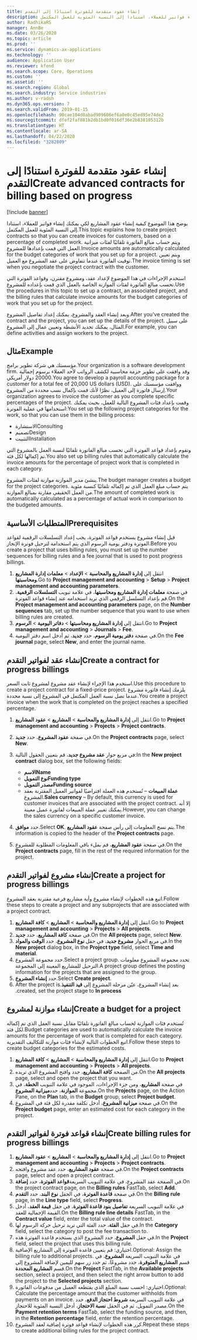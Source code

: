 ```yaml
---
title: إنشاء عقود متقدمة للفوترة استنادًا إلى التقدم
description: يوضح هذا الموضوع كيفية إنشاء عقود المشاريع لكي يمكنك إنشاء فواتير للعملاء، استنادا إلى النسبة المئوية للعمل المكتمل.
author: RadhikaRS
manager: AnnBe
ms.date: 03/26/2020
ms.topic: article
ms.prod: ''
ms.service: dynamics-ax-applications
ms.technology: ''
audience: Application User
ms.reviewer: kfend
ms.search.scope: Core, Operations
ms.custom: ''
ms.assetid: ''
ms.search.region: Global
ms.search.industry: Service industries
ms.author: v-radsh
ms.dyn365.ops.version: 7
ms.search.validFrom: 2019-01-15
ms.openlocfilehash: 90cae104d0abad909606ef6a0e0c45ed95e74de2
ms.sourcegitcommit: dfef2faf881b2db1bd0f016df36e2b838105312b
ms.translationtype: HT
ms.contentlocale: ar-SA
ms.lasthandoff: 04/22/2020
ms.locfileid: "3282809"
---
```

# <a name="create-advanced-contracts-for-billing-based-on-progress"></a><span data-ttu-id="c6ab3-103">إنشاء عقود متقدمة للفوترة استنادًا إلى التقدم</span><span class="sxs-lookup"><span data-stu-id="c6ab3-103">Create advanced contracts for billing based on progress</span></span>
[!include [banner](../includes/banner.md)]

<span data-ttu-id="c6ab3-104">يوضح هذا الموضوع كيفية إنشاء عقود المشاريع لكي يمكنك إنشاء فواتير للعملاء، استنادا إلى النسبة المئوية للعمل المكتمل.</span><span class="sxs-lookup"><span data-stu-id="c6ab3-104">This topic explains how to create project contracts so that you can create invoices for customers, based on a percentage of completed work.</span></span> <span data-ttu-id="c6ab3-105">ويتم حساب مبالغ الفاتورة تلقائيًا لفئات ميزانية العمل التي قمت بإعدادها للمشروع.</span><span class="sxs-lookup"><span data-stu-id="c6ab3-105">Invoice amounts are automatically calculated for the budget categories of work that you set up for a project.</span></span> <span data-ttu-id="c6ab3-106">ويتم تعيين توقيت الفاتورة عندما تتفاوض على عقد المشروع مع العميل.</span><span class="sxs-lookup"><span data-stu-id="c6ab3-106">The invoice timing is set when you negotiate the project contract with the customer.</span></span>

<span data-ttu-id="c6ab3-107">استخدم الإجراءات في هذا الموضوع لإعداد عقد، ومشروع مقترن، وقواعد الفوترة التي تحسب مبالغ الفاتورة لفئات الموازنة الخاصة بالعمل الذي قمت بإعداده للمشروع.</span><span class="sxs-lookup"><span data-stu-id="c6ab3-107">Use the procedures in this topic to set up a contract, an associated project, and the billing rules that calculate invoice amounts for the budget categories of work that you set up for the project.</span></span>

<span data-ttu-id="c6ab3-108">وبعد إنشاء العقد والمشروع، يمكنك إعداد تفاصيل المشروع.</span><span class="sxs-lookup"><span data-stu-id="c6ab3-108">After you've created the contract and the project, you can set up the details of the project.</span></span> <span data-ttu-id="c6ab3-109">على سبيل المثال، يمكنك تحديد الأنشطة وتعيين عمال إلى المشروع.</span><span class="sxs-lookup"><span data-stu-id="c6ab3-109">For example, you can define activities and assign workers to the project.</span></span>

## <a name="example"></a><span data-ttu-id="c6ab3-110">مثال</span><span class="sxs-lookup"><span data-stu-id="c6ab3-110">Example</span></span>

<span data-ttu-id="c6ab3-111">مؤسستك هي شركة تطوير برامج.</span><span class="sxs-lookup"><span data-stu-id="c6ab3-111">Your organization is a software development firm.</span></span> <span data-ttu-id="c6ab3-112">وقد وافقت على تطوير حزمة محاسبية لكشف الرواتب لأحد العملاء برسوم إجمالية 20000 دولار أمريكي.</span><span class="sxs-lookup"><span data-stu-id="c6ab3-112">You agree to develop a payroll accounting package for a customer for a total fee of 20,000 US dollars (USD).</span></span> <span data-ttu-id="c6ab3-113">ووافقت مؤسستك على إرسال فاتورة إلى العميل، نظرًا لأنك قمت بإكمال نسب محددة من المشروع.</span><span class="sxs-lookup"><span data-stu-id="c6ab3-113">Your organization agrees to invoice the customer as you complete specific percentages of the project.</span></span> <span data-ttu-id="c6ab3-114">وقمت بإعداد فئات المشروع التالية للعمل، بحيث يمكنك استخدامها في عملية الفوترة:</span><span class="sxs-lookup"><span data-stu-id="c6ab3-114">You set up the following project categories for the work, so that you can use them in the billing process:</span></span>

- <span data-ttu-id="c6ab3-115">الاستشارة</span><span class="sxs-lookup"><span data-stu-id="c6ab3-115">Consulting</span></span>
- <span data-ttu-id="c6ab3-116">تصميم</span><span class="sxs-lookup"><span data-stu-id="c6ab3-116">Design</span></span>
- <span data-ttu-id="c6ab3-117">التثبيت</span><span class="sxs-lookup"><span data-stu-id="c6ab3-117">Installation</span></span>

<span data-ttu-id="c6ab3-118">وتقوم بإعداد قواعد الفوترة التي تحسب مبالغ الفاتورة تلقائيًا لنسبة العمل بالمشروع التي تم إكمالها لكل فئة.</span><span class="sxs-lookup"><span data-stu-id="c6ab3-118">You also set up billing rules that automatically calculate the invoice amounts for the percentage of project work that is completed in each category.</span></span>

<span data-ttu-id="c6ab3-119">ينشئ مدير الموازنة‬ موازنة لفئات المشروع.</span><span class="sxs-lookup"><span data-stu-id="c6ab3-119">The budget manager creates a budget for the project categories.</span></span> <span data-ttu-id="c6ab3-120">يتم حساب مبلغ العمل الذي تم إكماله تلقائيًا كنسبة مئوية من العمل الحقيقي مقارنة بمبالغ الموازنة.</span><span class="sxs-lookup"><span data-stu-id="c6ab3-120">The amount of completed work is automatically calculated as a percentage of actual work in comparison to the budgeted amounts.</span></span>

## <a name="prerequisites"></a><span data-ttu-id="c6ab3-121">المتطلبات الأساسية</span><span class="sxs-lookup"><span data-stu-id="c6ab3-121">Prerequisites</span></span>

<span data-ttu-id="c6ab3-122">قبل إنشاء مشروع يستخدم قواعد الفوترة، يجب إعداد التسلسلات الرقمية لقواعد الفوترة ودفتر يومية الرسوم الذي يتم استخدامة لترحيل فوترة الإنجاز.</span><span class="sxs-lookup"><span data-stu-id="c6ab3-122">Before you create a project that uses billing rules, you must set up the number sequences for billing rules and a fee journal that is used to post progress billings.</span></span>

1. <span data-ttu-id="c6ab3-123">انتقل إلى **إدارة المشاريع‬ والمحاسبة** \> **الإعداد** \> **معلمات إدارة المشاريع ومحاسبتها‬**.</span><span class="sxs-lookup"><span data-stu-id="c6ab3-123">Go to **Project management and accounting** \> **Setup** \> **Project management and accounting parameters**.</span></span>
2. <span data-ttu-id="c6ab3-124">في صفحة **معلمات إدارة المشاريع ومحاسبتها**، في علامة تبويب **التسلسلات الرقمية**، قم بإعداد التسلسل الرقمي الذي تريد استخدامه عند إنشاء قواعد الفوترة.</span><span class="sxs-lookup"><span data-stu-id="c6ab3-124">On the **Project management and accounting parameters** page, on the **Number sequences** tab, set up the number sequence that you want to use when billing rules are created.</span></span>
3. <span data-ttu-id="c6ab3-125">انتقل إلى **إدارة المشاريع ومحاسبتها** \> **دفاتر اليومية** \> **الرسوم**.</span><span class="sxs-lookup"><span data-stu-id="c6ab3-125">Go to **Project management and accounting** \> **Journals** \> **Fee**.</span></span>
4. <span data-ttu-id="c6ab3-126">في صفحة **دفتر يومية الرسوم**، حدد **جديد**، ثم أدخل اسم دفتر اليومية.</span><span class="sxs-lookup"><span data-stu-id="c6ab3-126">On the **Fee journal** page, select **New**, and enter the journal name.</span></span>

## <a name="create-a-contract-for-progress-billings"></a><span data-ttu-id="c6ab3-127">إنشاء عقد لفواتير التقدم</span><span class="sxs-lookup"><span data-stu-id="c6ab3-127">Create a contract for progress billings</span></span>

<span data-ttu-id="c6ab3-128">استخدم هذا الإجراء لإنشاء عقد مشروع لمشروع ثابت السعر.</span><span class="sxs-lookup"><span data-stu-id="c6ab3-128">Use this procedure to create a project contract for a fixed-price project.</span></span> <span data-ttu-id="c6ab3-129">يلزمك إنشاء فاتورة مشروع عندما تصل نسبة العمل المكتمل في المشروع إلى نسبة محددة.</span><span class="sxs-lookup"><span data-stu-id="c6ab3-129">You create a project invoice when the work that is completed on the project reaches a specified percentage.</span></span>

1. <span data-ttu-id="c6ab3-130">انتقل إلى **إدارة المشاريع والمحاسبة** \> **المشاريع** \> **عقود المشاريع**.</span><span class="sxs-lookup"><span data-stu-id="c6ab3-130">Go to **Project management and accounting** \> **Projects** \> **Project contracts**.</span></span>
2. <span data-ttu-id="c6ab3-131">في صفحة **عقود المشروع**، حدد **جديد**.</span><span class="sxs-lookup"><span data-stu-id="c6ab3-131">On the **Project contracts** page, select **New**.</span></span>
3. <span data-ttu-id="c6ab3-132">في مربع حوار **عقد مشروع جديد**، قم بتعيين الحقول التالية:</span><span class="sxs-lookup"><span data-stu-id="c6ab3-132">In the **New project contract** dialog box, set the following fields:</span></span>

    - <span data-ttu-id="c6ab3-133">**الاسم**</span><span class="sxs-lookup"><span data-stu-id="c6ab3-133">**Name**</span></span>
    - <span data-ttu-id="c6ab3-134">**نوع التمويل**</span><span class="sxs-lookup"><span data-stu-id="c6ab3-134">**Funding type**</span></span>
    - <span data-ttu-id="c6ab3-135">**مصدر التمويل**</span><span class="sxs-lookup"><span data-stu-id="c6ab3-135">**Funding source**</span></span>
    - <span data-ttu-id="c6ab3-136">**عملة المبيعات** – تُستخدم هذه العملة افتراضيًا لفواتير العميل المقترنة بعقد المشروع.</span><span class="sxs-lookup"><span data-stu-id="c6ab3-136">**Sales currency** – By default, this currency is used for customer invoices that are associated with the project contract.</span></span> <span data-ttu-id="c6ab3-137">إلا أنه يمكنك تغيير عملة المبيعات لفاتورة عميل معينة.</span><span class="sxs-lookup"><span data-stu-id="c6ab3-137">However, you can change the sales currency on a specific customer invoice.</span></span>

4. <span data-ttu-id="c6ab3-138">حدد **موافق**.</span><span class="sxs-lookup"><span data-stu-id="c6ab3-138">Select **OK**.</span></span> <span data-ttu-id="c6ab3-139">يتم نسخ المعلومات إلى رأس صفحة **عقود المشاريع**.</span><span class="sxs-lookup"><span data-stu-id="c6ab3-139">The information is copied to the header of the **Project contracts** page.</span></span>
5. <span data-ttu-id="c6ab3-140">في صفحة **عقود المشاريع**، قم بملء باقي المعلومات المطلوبة للمشروع.</span><span class="sxs-lookup"><span data-stu-id="c6ab3-140">On the **Project contracts** page, fill in the rest of the required information for the project.</span></span>

## <a name="create-a-project-for-progress-billings"></a><span data-ttu-id="c6ab3-141">إنشاء مشروع لفواتير التقدم</span><span class="sxs-lookup"><span data-stu-id="c6ab3-141">Create a project for progress billings</span></span>

<span data-ttu-id="c6ab3-142">اتبع هذه الخطوات لإنشاء مشروع وأية مشاريع فرعية مقترنة بعقد المشروع.</span><span class="sxs-lookup"><span data-stu-id="c6ab3-142">Follow these steps to create a project and any subprojects that are associated with a project contract.</span></span>

1. <span data-ttu-id="c6ab3-143">انتقل إلى **إدارة المشاريع والمحاسبة** \> **المشاريع** \> **كافة المشاريع**.</span><span class="sxs-lookup"><span data-stu-id="c6ab3-143">Go to **Project management and accounting** \> **Projects** \> **All projects**.</span></span>
2. <span data-ttu-id="c6ab3-144">في صفحة **كافة المشاريع**، حدد **جديد**.</span><span class="sxs-lookup"><span data-stu-id="c6ab3-144">On the **All projects** page, select **New**.</span></span>
3. <span data-ttu-id="c6ab3-145">في مربع الحوار **مشروع جديد**، في حقل **نوع المشروع**، حدد **الوقت والمواد**.</span><span class="sxs-lookup"><span data-stu-id="c6ab3-145">In the **New project** dialog box, in the **Project type** field, select **Time and material**.</span></span>
4. <span data-ttu-id="c6ab3-146">حدد مجموعة المشروع.</span><span class="sxs-lookup"><span data-stu-id="c6ab3-146">Select a project group.</span></span> <span data-ttu-id="c6ab3-147">تحدد مجموعة المشروع معلومات الترحيل للمشاريع المعينة إلى المجموعة.</span><span class="sxs-lookup"><span data-stu-id="c6ab3-147">A project group defines the posting information for the projects that are assigned to the group.</span></span>
5. <span data-ttu-id="c6ab3-148">حدد **إنشاء المشروع**.</span><span class="sxs-lookup"><span data-stu-id="c6ab3-148">Select **Create project**.</span></span>
6. <span data-ttu-id="c6ab3-149">بعد إنشاء المشروع، عيّن مرحلة المشروع إلى **‏‫قيد التنفيذ**.</span><span class="sxs-lookup"><span data-stu-id="c6ab3-149">After the project is created, set the project stage to **In process**.</span></span>

## <a name="create-a-budget-for-a-project"></a><span data-ttu-id="c6ab3-150">إنشاء موازنة لمشروع</span><span class="sxs-lookup"><span data-stu-id="c6ab3-150">Create a budget for a project</span></span>

<span data-ttu-id="c6ab3-151">تُستخدم فئات الموازنة لحساب مبالغ الفاتورة تلقائيًا مقابل نسبة العمل الذي تم إكماله لكل فئة.</span><span class="sxs-lookup"><span data-stu-id="c6ab3-151">Budget categories are used to automatically calculate the invoice amounts for the percentage of work that is completed for each category.</span></span> <span data-ttu-id="c6ab3-152">اتبع الخطوات التالية لإنشاء فئات موازنة للتكاليف التقديرية.</span><span class="sxs-lookup"><span data-stu-id="c6ab3-152">Follow these steps to create budget categories for the estimated costs.</span></span>

1. <span data-ttu-id="c6ab3-153">انتقل إلى **إدارة المشاريع والمحاسبة** \> **المشاريع** \> **كافة المشاريع**.</span><span class="sxs-lookup"><span data-stu-id="c6ab3-153">Go to **Project management and accounting** \> **Projects** \> **All projects**.</span></span>
2. <span data-ttu-id="c6ab3-154">من الصفحة **كافة المشاريع**، حدد وافتح المشروع الذي تريده.</span><span class="sxs-lookup"><span data-stu-id="c6ab3-154">On the **All projects** page, select and open the project that you want.</span></span>
3. <span data-ttu-id="c6ab3-155">في صفحة **المشاريع**، ومن جزء الإجراءات، الموجود في علامة التبويب **الخطة**، في مجموعة **الموازنة**، حدد**ميزانية المشروع**.</span><span class="sxs-lookup"><span data-stu-id="c6ab3-155">On the **Projects** page, on the Action Pane, on the **Plan** tab, in the **Budget** group, select **Project budget**.</span></span>
4. <span data-ttu-id="c6ab3-156">في صفحة **ميزانية المشروع**، أدخل تكلفة مقدرة لكل فئة في المشروع.</span><span class="sxs-lookup"><span data-stu-id="c6ab3-156">On the **Project budget** page, enter an estimated cost for each category in the project.</span></span>

## <a name="create-billing-rules-for-progress-billings"></a><span data-ttu-id="c6ab3-157">إنشاء قواعد فوترة لفواتير التقدم</span><span class="sxs-lookup"><span data-stu-id="c6ab3-157">Create billing rules for progress billings</span></span>

1. <span data-ttu-id="c6ab3-158">انتقل إلى **إدارة المشاريع والمحاسبة** \> **المشاريع** \> **عقود المشاريع**.</span><span class="sxs-lookup"><span data-stu-id="c6ab3-158">Go to **Project management and accounting** \> **Projects** \> **Project contracts**.</span></span>
2. <span data-ttu-id="c6ab3-159">في صفحة **عقود المشاريع**، حدد عقد مشروع وافتحه.</span><span class="sxs-lookup"><span data-stu-id="c6ab3-159">On the **Project contracts** page, select and open a project contract.</span></span>
3. <span data-ttu-id="c6ab3-160">في الصفحة عقد المشروع، في علامة التبويب السريعة**قواعد الفوترة**، حدد **إضافة**.</span><span class="sxs-lookup"><span data-stu-id="c6ab3-160">On the project contract page, on the **Billing rules** FastTab, select **Add**.</span></span>
4. <span data-ttu-id="c6ab3-161">في صفحة **قاعدة الفوترة**، في الحقل **نوع البند**، حدد **التقدم**.</span><span class="sxs-lookup"><span data-stu-id="c6ab3-161">On the **Billing rule** page, in the **Line type** field, select **Progress**.</span></span>
5. <span data-ttu-id="c6ab3-162">في علامة التبويب السريعة **تفاصيل بنود قاعدة الفوترة**، في حقل **قيمة العقد**، أدخل القيمة الإجمالية للعقد.</span><span class="sxs-lookup"><span data-stu-id="c6ab3-162">On the **Billing rule line details** FastTab, in the **Contract value** field, enter the total value of the contract.</span></span>
6. <span data-ttu-id="c6ab3-163">في حقل **الفئة**، حدد الفئة التي تريد ترحيل حركة الرسوم لها.</span><span class="sxs-lookup"><span data-stu-id="c6ab3-163">In the **Category** field, select the category to post the fee transaction to.</span></span>
7. <span data-ttu-id="c6ab3-164">في حقل **المشروع**، حدد المشروع الذي يستخدم قاعدة الفوترة هذه.</span><span class="sxs-lookup"><span data-stu-id="c6ab3-164">In the **Project** field, select the project that uses this billing rule.</span></span>
8. <span data-ttu-id="c6ab3-165">اختياري: قم بتعيين قاعدة الفوترة إلى المشاريع الإضافية.</span><span class="sxs-lookup"><span data-stu-id="c6ab3-165">Optional: Assign the billing rule to additional projects.</span></span> <span data-ttu-id="c6ab3-166">في علامة التبويب السريعة **المشروع**، في قسم **المشاريع المتوفرة**، حدد مشروعًا، ثم حدد زر سهم لليمين لإضافة المشروع إلى قسم **المشاريع المحددة**.</span><span class="sxs-lookup"><span data-stu-id="c6ab3-166">On the **Project** FastTab, in the **Available projects** section, select a project, and then select the right arrow button to add the project to the **Selected projects** section.</span></span>
9. <span data-ttu-id="c6ab3-167">اختياري: احسب نسبة المبلغ الذي يقتطعه العميل من مدفوعات الفاتورة.</span><span class="sxs-lookup"><span data-stu-id="c6ab3-167">Optional: Calculate the percentage amount that the customer withholds from payments on an invoice.</span></span> <span data-ttu-id="c6ab3-168">في علامة التبويب السريعة **شروط احتجاز الدفع**، حدد مصدر التمويل، ثم في الحقل **نسبة الاحتجاز**، أدخل النسبة المئوية للاحتجاز.</span><span class="sxs-lookup"><span data-stu-id="c6ab3-168">On the **Payment retention terms** FastTab, select the funding source, and then, in the **Retention percentage** field, enter the retention percentage.</span></span>
10. <span data-ttu-id="c6ab3-169">كرر هذه الخطوات لإنشاء قواعد فوترة إضافية لعقد المشروع.</span><span class="sxs-lookup"><span data-stu-id="c6ab3-169">Repeat these steps to create additional billing rules for the project contract.</span></span>
